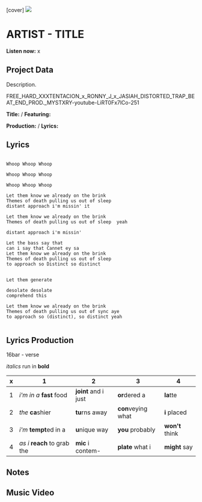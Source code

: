 [cover] ![](57175019_319474918741616_8502199518755923887_n.jpg)

# ARTIST - TITLE

**Listen now:** x

## Project Data

Description.

FREE_HARD_XXXTENTACION_x_RONNY_J_x_JASIAH_DISTORTED_TRAP_BEAT_END_PROD._MYSTXRY-youtube-LiRT0Fx7lCo-251


**Title:**  / **Featuring:** 

**Production:**  / **Lyrics:** 

## Lyrics

```

Whoop Whoop Whoop

Whoop Whoop Whoop

Whoop Whoop Whoop

Let them know we already on the brink
Themes of death pulling us out of sleep 
distant approach i'm missin' it

Let them know we already on the brink
Themes of death pulling us out of sleep  yeah

distant approach i'm missin'

Let the bass say that
can i say that Cannet ey sa
Let them know we already on the brink
Themes of death pulling us out of sleep 
to approach so Distinct so distinct


Let them generate

desolate desolate 
comprehend this

Let them know we already on the brink
Themes of death pulling us out of sync aye
to approach so (distinct), so distinct yeah


```

## Lyrics Production

16bar - verse

*italics* run in
**bold**

| x | 1 | 2 | 3 | 4 |
|---|---|---|---|---|
| 1 | *i'm in a* **fast** food | **joint** and i just  | **or**dered a  | **la**tte  |
| 2 | *the* **ca**shier | **tu**rns away  |  **con**veying what |  **i** placed |
| 3 | *i'm* **tempt**ed in a | **u**nique way  |  **you** probably |  **won't** think |
| 4 | *as i* **reach** to grab the |  **mic** i contem-  | **plate** what i | **might** say |

## Notes

## Music Video

